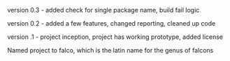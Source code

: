 version 0.3 - added check for single package name, build fail logic

version 0.2 - added a few features, changed reporting, cleaned up code

version .1 - project inception, project has working prototype, added license

Named project to falco, which is the latin name for the genus of falcons
